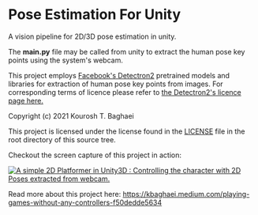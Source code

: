 # Pose Estimation For Unity
A vision pipeline for 2D/3D pose estimation in unity.

The **main.py** file may be called from unity to extract the human pose key points using the system's webcam.

This project employs [Facebook's Detectron2](https://github.com/facebookresearch/detectron2) pretrained models
and libraries for extraction of human pose key points from images. For corresponding terms of licence please 
refer to [the Detectron2's licence page here.](https://github.com/facebookresearch/detectron2/blob/master/LICENSE)


Copyright (c) 2021 Kourosh T. Baghaei

This project is licensed under the license found in the
[LICENSE](https://github.com/k-timy/3d-pose-in-unity/blob/main/LICENSE) file in the root directory of this source tree.


Checkout the screen capture of this project in action:

[![A simple 2D Platformer in Unity3D : Controlling the character with 2D Poses extracted from webcam.](https://i.ytimg.com/vi/qi6xxT4HShU/maxresdefault.jpg)](https://www.youtube.com/watch?v=qi6xxT4HShU)

Read more about this project here:
https://kbaghaei.medium.com/playing-games-without-any-controllers-f50dedde5634




